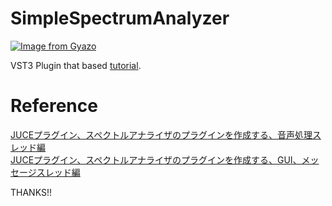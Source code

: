 # SimpleSpectrumAnalyzer

[![Image from Gyazo](https://i.gyazo.com/b546865f6df99fd2f8c42fc58ba5683b.gif)](https://gyazo.com/b546865f6df99fd2f8c42fc58ba5683b)
  
VST3 Plugin that based [tutorial](https://docs.juce.com/master/tutorial_spectrum_analyser.html).  

# Reference

[JUCEプラグイン、スペクトルアナライザのプラグインを作成する、音声処理スレッド編](https://panda-clip.com/juce-speana-1/)  
[JUCEプラグイン、スペクトルアナライザのプラグインを作成する、GUI、メッセージスレッド編](https://panda-clip.com/juce-speana-2/)  
  
THANKS!!  



